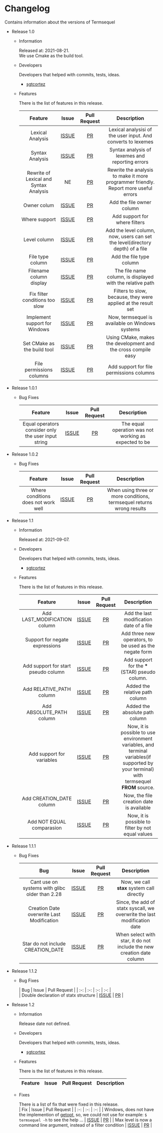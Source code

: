 # Changelog
Contains information about the versions of Termsequel

- Release 1.0

    - Information

        Released at: 2021-08-21.  
        We use Cmake as the build tool.

    + Developers

        Developers that helped with commits, tests, ideas.

        * [sgtcortez](https://github.com/sgtcortez)

    - Features

        There is the list of features in this release.

        | Feature | Issue | Pull Request | Description |
        | :-:   | :-: | :-: | :-: |
        | Lexical Analysis | [ISSUE](https://github.com/sgtcortez/Termsequel/issues/2) | [PR](https://github.com/sgtcortez/Termsequel/pull/3) | Lexical analysisi of the user input. And converts to lexemes | 
        | Syntax Analysis | [ISSUE](https://github.com/sgtcortez/Termsequel/issues/4) | [PR](https://github.com/sgtcortez/Termsequel/pull/5) | Syntax analysis of lexemes and reporting errors |
        | Rewrite of Lexical and Syntax Analysis | NE | [PR](https://github.com/sgtcortez/Termsequel/pull/7) | Rewrite the analysis to make it more programmer friendly. Report more useful errors |
        | Owner colum | [ISSUE](https://github.com/sgtcortez/Termsequel/issues/10) | [PR](https://github.com/sgtcortez/Termsequel/pull/20) | Add the file owner column |
        | Where support | [ISSUE](https://github.com/sgtcortez/Termsequel/issues/14) | [PR](https://github.com/sgtcortez/Termsequel/pull/26) | Add support for where filters |  
        | Level column | [ISSUE](https://github.com/sgtcortez/Termsequel/issues/13) | [PR](https://github.com/sgtcortez/Termsequel/pull/28) | Add the level column, now, users can set the level(directory depth) of a file |
        | File type column | [ISSUE](https://github.com/sgtcortez/Termsequel/issues/9) | [PR](https://github.com/sgtcortez/Termsequel/pull/30) | Add the file type column |
        | Filename column display | [ISSUE](https://github.com/sgtcortez/Termsequel/issues/34) | [PR](https://github.com/sgtcortez/Termsequel/pull/38) | The file name column, is displayed with the relative path |
        | Fix filter conditions too slow | [ISSUE](https://github.com/sgtcortez/Termsequel/issues/36) | [PR](https://github.com/sgtcortez/Termsequel/pull/39) | Filters to slow, because, they were applied at the result set | 
        | Implement support for Windows | [ISSUE](https://github.com/sgtcortez/Termsequel/issues/11) | [PR](https://github.com/sgtcortez/Termsequel/pull/44) | Now, termsequel is available on Windows systems |
        | Set CMake as the build tool | [ISSUE](https://github.com/sgtcortez/Termsequel/issues/1) | [PR](https://github.com/sgtcortez/Termsequel/pull/45) | Using CMake, makes the development and the cross compile easy |
        | File permissions columns | [ISSUE](https://github.com/sgtcortez/Termsequel/issues/12) | [PR](https://github.com/sgtcortez/Termsequel/pull/29) | Add support for file permissions columns |

- Release 1.0.1

    - Bug Fixes

        | Feature | Issue | Pull Request | Description |
        | :-:   | :-: | :-: | :-: |    
        | Equal operators consider only the user input string | [ISSUE](https://github.com/sgtcortez/Termsequel/issues/56) | [PR](https://github.com/sgtcortez/Termsequel/pull/58) | The equal operation was not working as expected to be |
    
- Release 1.0.2

    - Bug Fixes

        | Feature | Issue | Pull Request | Description |
        | :-:   | :-: | :-: | :-: |    
        | Where conditions does not work well | [ISSUE](https://github.com/sgtcortez/Termsequel/issues/76) | [PR](https://github.com/sgtcortez/Termsequel/pull/81) | When using three or more conditions, termsequel returns wrong results |
        

- Release 1.1

    - Information

        Released at: 2021-09-07.   

    + Developers

        Developers that helped with commits, tests, ideas.

        * [sgtcortez](https://github.com/sgtcortez)

    - Features

        There is the list of features in this release.

        | Feature | Issue | Pull Request | Description |
        | :-:   | :-: | :-: | :-: |
        | Add LAST_MODIFICATION column | [ISSUE](https://github.com/sgtcortez/Termsequel/issues/32) | [PR](https://github.com/sgtcortez/Termsequel/pull/47) | Add the last modification date of a file |
        | Support for negate expressions | [ISSUE](https://github.com/sgtcortez/Termsequel/issues/40) | [PR]() | Add three new operators, to be used as the negate form |
        | Add support for start pseudo column | [ISSUE](https://github.com/sgtcortez/Termsequel/issues/51) | [PR](https://github.com/sgtcortez/Termsequel/pull/57) | Add support for the **\***(STAR) pseudo column. |
        | Add RELATIVE_PATH column | [ISSUE](https://github.com/sgtcortez/Termsequel/issues/53) | [PR](https://github.com/sgtcortez/Termsequel/pull/60) | Added the relative path column |
        | Add ABSOLUTE_PATH column | [ISSUE](https://github.com/sgtcortez/Termsequel/issues/52) | [PR](https://github.com/sgtcortez/Termsequel/pull/64) | Added the absolute path column |  
        | Add support for variables | [ISSUE]() | [PR](https://github.com/sgtcortez/Termsequel/pull/69) | Now, it is possible to use environment variables, and terminal variables(if supported by your terminal) with termsequel **FROM** source.  
        | Add CREATION_DATE column | [ISSUE](https://github.com/sgtcortez/Termsequel/issues/31) | [PR](https://github.com/sgtcortez/Termsequel/pull/77) | Now, the file creation date is available |
        | Add NOT EQUAL comparasion | [ISSUE](https://github.com/sgtcortez/Termsequel/issues/74) | [PR](https://github.com/sgtcortez/Termsequel/pull/78) | Now, it is possible to filter by not equal values |

- Release 1.1.1

    - Bug Fixes

        | Bug | Issue | Pull Request | Description |
        | :-:   | :-: | :-: | :-: |    
        | Cant use on systems with glibc older than 2.28 | [ISSUE](https://github.com/sgtcortez/Termsequel/issues/82) | [PR](https://github.com/sgtcortez/Termsequel/pull/83) | Now, we call **stax** system call directly |         
        | Creation Date overwrite Last Modification | [ISSUE](https://github.com/sgtcortez/Termsequel/issues/84) | [PR](https://github.com/sgtcortez/Termsequel/pull/85) | Since, the add of statx syscall, we overwrite the last modification date|
        | Star do not include CREATION_DATE  | [ISSUE](https://github.com/sgtcortez/Termsequel/issues/86) | [PR](https://github.com/sgtcortez/Termsequel/issues/87) | When select with star, it do not include the new creation date column | 

- Release 1.1.2

    - Bug Fixes

        | Bug | Issue | Pull Request |
        | :-:   | :-: | :-: | :-: |    
        | Double declaration of statx structure | [ISSUE](https://github.com/sgtcortez/Termsequel/issues/93) | [PR](https://github.com/sgtcortez/Termsequel/pull/94) |
        
- Release 1.2

    - Information

        Release date not defined.   

    + Developers

        Developers that helped with commits, tests, ideas.

        * [sgtcortez](https://github.com/sgtcortez)

    - Features

        There is the list of features in this release.

        | Feature | Issue | Pull Request | Description |
        | :-:   | :-: | :-: | :-: |

    - Fixes

        There is a list of fix that were fixed in this release.   
        | Fix | Issue | Pull Request |
        | :-:   | :-: | :-: |
        | Windows, does not have the implemention of [getopt](https://www.man7.org/linux/man-pages/man3/getopt.3.html), so, we could not use for example: `$ termsequel -h` to see the help ... | [ISSUE](https://github.com/sgtcortez/Termsequel/issues/88) | [PR](https://github.com/sgtcortez/Termsequel/pull/90)  |
        | Max level is now a command line argument, instead of a filter condition | [ISSUE](https://github.com/sgtcortez/Termsequel/issues/80) | [PR](https://github.com/sgtcortez/Termsequel/pull/92) |